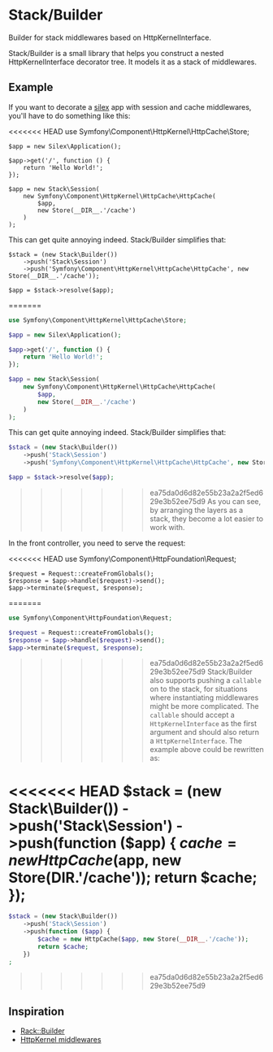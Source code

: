 # Stack/Builder

Builder for stack middlewares based on HttpKernelInterface.

Stack/Builder is a small library that helps you construct a nested
HttpKernelInterface decorator tree. It models it as a stack of middlewares.

## Example

If you want to decorate a [silex](https://github.com/fabpot/Silex) app with
session and cache middlewares, you'll have to do something like this:

<<<<<<< HEAD
    use Symfony\Component\HttpKernel\HttpCache\Store;

    $app = new Silex\Application();

    $app->get('/', function () {
        return 'Hello World!';
    });

    $app = new Stack\Session(
        new Symfony\Component\HttpKernel\HttpCache\HttpCache(
            $app,
            new Store(__DIR__.'/cache')
        )
    );

This can get quite annoying indeed. Stack/Builder simplifies that:

    $stack = (new Stack\Builder())
        ->push('Stack\Session')
        ->push('Symfony\Component\HttpKernel\HttpCache\HttpCache', new Store(__DIR__.'/cache'));

    $app = $stack->resolve($app);

=======
```php
use Symfony\Component\HttpKernel\HttpCache\Store;

$app = new Silex\Application();

$app->get('/', function () {
    return 'Hello World!';
});

$app = new Stack\Session(
    new Symfony\Component\HttpKernel\HttpCache\HttpCache(
        $app,
        new Store(__DIR__.'/cache')
    )
);
```

This can get quite annoying indeed. Stack/Builder simplifies that:

```php
$stack = (new Stack\Builder())
    ->push('Stack\Session')
    ->push('Symfony\Component\HttpKernel\HttpCache\HttpCache', new Store(__DIR__.'/cache'));

$app = $stack->resolve($app);
```
>>>>>>> ea75da0d6d82e55b23a2a2f5ed629e3b52ee75d9
As you can see, by arranging the layers as a stack, they become a lot easier
to work with.

In the front controller, you need to serve the request:

<<<<<<< HEAD
    use Symfony\Component\HttpFoundation\Request;

    $request = Request::createFromGlobals();
    $response = $app->handle($request)->send();
    $app->terminate($request, $response);

=======
```php
use Symfony\Component\HttpFoundation\Request;

$request = Request::createFromGlobals();
$response = $app->handle($request)->send();
$app->terminate($request, $response);
```
>>>>>>> ea75da0d6d82e55b23a2a2f5ed629e3b52ee75d9
Stack/Builder also supports pushing a `callable` on to the stack, for situations
where instantiating middlewares might be more complicated. The `callable` should
accept a `HttpKernelInterface` as the first argument and should also return a
`HttpKernelInterface`. The example above could be rewritten as:

<<<<<<< HEAD
    $stack = (new Stack\Builder())
        ->push('Stack\Session')
        ->push(function ($app) {
            $cache = new HttpCache($app, new Store(__DIR__.'/cache'));
            return $cache;
        });
=======
```php
$stack = (new Stack\Builder())
    ->push('Stack\Session')
    ->push(function ($app) {
        $cache = new HttpCache($app, new Store(__DIR__.'/cache'));
        return $cache;
    })
;
```
>>>>>>> ea75da0d6d82e55b23a2a2f5ed629e3b52ee75d9

## Inspiration

* [Rack::Builder](http://rack.rubyforge.org/doc/Rack/Builder.html)
* [HttpKernel middlewares](https://igor.io/2013/02/02/http-kernel-middlewares.html)
